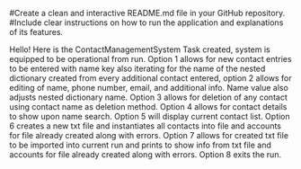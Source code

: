 #Create a clean and interactive README.md file in your GitHub repository.
#Include clear instructions on how to run the application and explanations of its features.

Hello! Here is the ContactManagementSystem Task created, system is equipped to be operational from run. Option 1 allows for new contact entries to be entered with name key also iterating for the name of the nested dictionary created from every additional contact entered, option 2 allows for editing of name, phone number, email, and additional info. Name value also adjusts nested dictionary name. Option 3 allows for deletion of any contact using contact name as deletion method. Option 4 allows for contact details to show upon name search. Option 5 will display current contact list. Option 6 creates a new txt file and instantiates all contacts into file and accounts for file already created along with errors. Option 7 allows for created txt file to be imported into current run and prints to show info from txt file and accounts for file already created along with errors. Option 8 exits the run.